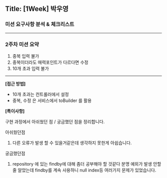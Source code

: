 ## Title: [1Week] 박우영

### 미션 요구사항 분석 & 체크리스트

---



### 2주차 미션 요약
1. 중복 입력 불가
2. 중복이더라도 매력포인트가 다르다면 수정 
3. 10개 초과 입력 불가 
---

**[접근 방법]**

- 10개 초과는 컨트롤러에서 설정
- 중복, 수정 은 서비스에서 toBuilder 를 활용


**[특이사항]**

구현 과정에서 아쉬웠던 점 / 궁금했던 점을 정리합니다.

아쉬웠던점
1. 다른 오류가 발생 할 수 있을거같은데 생각하지 못한게 아쉽습니다.

궁금했던점
1. repository 에 있는 findby에 대해 좀더 공부해야 할 것같다
분명 예외가 발생 안할 줄 알았는데 findby를 계속 사용하니 null index등
여러가지 문제가 있었습니다.

